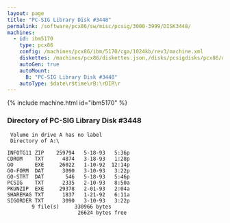 ```yaml
---
layout: page
title: "PC-SIG Library Disk #3448"
permalink: /software/pcx86/sw/misc/pcsig/3000-3999/DISK3448/
machines:
  - id: ibm5170
    type: pcx86
    config: /machines/pcx86/ibm/5170/cga/1024kb/rev3/machine.xml
    diskettes: /machines/pcx86/diskettes.json,/disks/pcsigdisks/pcx86/diskettes.json
    autoGen: true
    autoMount:
      B: "PC-SIG Library Disk #3448"
    autoType: $date\r$time\rB:\rDIR\r
---
```


{% include machine.html id="ibm5170" %}

### Directory of PC-SIG Library Disk #3448

     Volume in drive A has no label
     Directory of A:\

    INFOTG11 ZIP    259794   5-18-93   5:36p
    CDROM    TXT      4874   3-18-93   1:28p
    GO       EXE     26022   1-10-92  12:14p
    GO-FORM  DAT      3090   3-10-93   3:22p
    GO-STRT  DAT       546   5-18-93   5:46p
    PCSIG    TXT      2335   2-10-93   8:50a
    PKUNZIP  EXE     29378   2-01-93   2:04a
    SHAREMAG TXT      1837   1-21-92   6:11a
    SIGORDER TXT      3090   3-10-93   3:22p
            9 file(s)     330966 bytes
                           26624 bytes free
